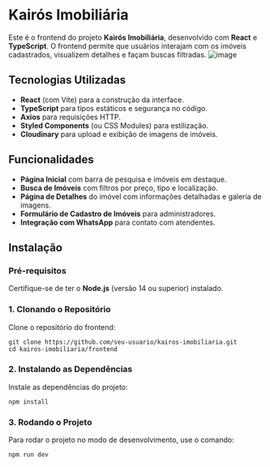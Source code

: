 # Kairós Imobiliária

Este é o frontend do projeto **Kairós Imobiliária**, desenvolvido com **React** e **TypeScript**. O frontend permite que usuários interajam com os imóveis cadastrados, visualizem detalhes e façam buscas filtradas.
![image](https://github.com/user-attachments/assets/3f0cfaaa-35e5-4f36-b776-d9fa8e0cf57a)

## Tecnologias Utilizadas

- **React** (com Vite) para a construção da interface.
- **TypeScript** para tipos estáticos e segurança no código.
- **Axios** para requisições HTTP.
- **Styled Components** (ou CSS Modules) para estilização.
- **Cloudinary** para upload e exibição de imagens de imóveis.

## Funcionalidades

- **Página Inicial** com barra de pesquisa e imóveis em destaque.
- **Busca de Imóveis** com filtros por preço, tipo e localização.
- **Página de Detalhes** do imóvel com informações detalhadas e galeria de imagens.
- **Formulário de Cadastro de Imóveis** para administradores.
- **Integração com WhatsApp** para contato com atendentes.

## Instalação

### Pré-requisitos

Certifique-se de ter o **Node.js** (versão 14 ou superior) instalado.

### 1. Clonando o Repositório

Clone o repositório do frontend:

```
git clone https://github.com/seu-usuario/kairos-imobiliaria.git
cd kairos-imobiliaria/frontend
```

### 2. Instalando as Dependências

Instale as dependências do projeto:

```
npm install
```

### 3. Rodando o Projeto

Para rodar o projeto no modo de desenvolvimento, use o comando:

```
npm run dev
```




